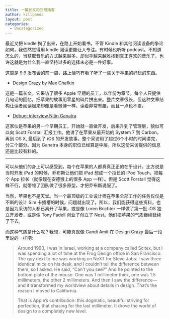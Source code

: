 ```yaml
---
title: 一篇长文和三段播客
author: killpanda
layout: post
categories:
  - Uncategorized
---
```

最近又把 kindle 掏了出来，在路上开始看书。不管 Kindle 和其他阅读设备的争论如何，我依然觉得用 kindle 阅读更能让人专注。有时候也听听 podcast。不知道怎么的，当获取音乐的方式越来越多，却似乎越来越难找到真正喜欢的音乐了。也许这就是为什么我一直坚持过多的选择未必是一件好事。

这周是 9.9 发布会的前一周，路上恰巧有看了听了一些关于苹果的好玩的东西。

*   [Design Crazy by Max Chafkin][1]

这是一篇长文。它采访了很多 Apple 早期的员工，以年份为章节，每个人只提供几句话的回忆，把苹果的故事用零星的碎片拼出来。整片文章很长，但这种文章结构让读者阅读起来却像是看微博一样，读着非常有趣，而且一点也不累。

*   [Debug: interview Nitin Ganatra  
    ][2]

这家伙是苹果的另一个早期员工，开始就一直做开发，后来升到了管理层，貌似可以向 Scott Forstall 汇报工作。他讲了在苹果从最开始的 System 7 到 Carbon，再到 OS X, 最后到了 iOS 的开发故事。整个采访用了超过6个小时的时间讲完，分三个部分。因为 Ganatra 本身的职位已经算是中层，所以这份采访提供的信息还是比较有料的。

* * *

可以从他们的身上可以感受到，每个在苹果的人都真真正正的在乎设计。比方说是当时开发 iPad 的时候，乔布斯让他们把 iPad 想成一个拉长的 iPod Touch，把每个 App 拉长（就像现在安德猴上的很多 App 一样）。但是 Scott Forstall 觉得这样不行，就带领了团队做了很多原型，才把乔布斯说服了。

当然，苹果也不是天堂。当一个最顶级的工业设计师在苹果全部工作的任务仅仅是不断的设计 Sim 卡插槽的时候，问题就出现了。所以，我们能获得这些资料，也是因为采访的人都已离开了苹果，或是像 Loren Brichter 一样做了第一批 iOS 独立开发者，或是像 Tony Fadell 创业了创立了 Nest。他们把苹果的气质继续延续了下去。

而这种气质是什么呢？我想，可能真就像 Gandi Amit 在 Design Crazy 最后一段里说的一样吧:

> Around 1990, I was in Israel, working at a company called Scitex, but I was spending a lot of time at the Frog Design office in San Francisco. The guy next to me was working on NeXT for Steve Jobs. I saw three identical mice on his desk, and I couldn’t tell the difference between them, so I asked. He said, “Can’t you see?” And he pointed to the bottom plate of the mouse. One was 1 millimeter thick, one was 1.5 millimeters, the other 2 millimeters. And then I saw the difference—and it transformed my worldview about details in design. That’s the reason I moved to California.
> 
> That is Apple’s contribution: this dogmatic, beautiful striving for perfection, that chasing for the last millimeter. It drove the world of design to a completely new level.

 [1]: http://www.goodreads.com/book/show/18469408-design-crazy
 [2]: http://www.imore.com/debug-39-nitin-ganatra-episode-i-system-7-carbon
